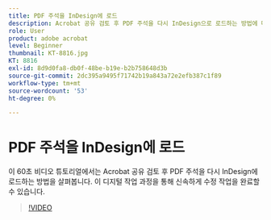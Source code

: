 ```yaml
---
title: PDF 주석을 InDesign에 로드
description: Acrobat 공유 검토 후 PDF 주석을 다시 InDesign으로 로드하는 방법에 대해 알아봅니다
role: User
product: adobe acrobat
level: Beginner
thumbnail: KT-8816.jpg
KT: 8816
exl-id: 8d9d0fa8-db0f-48be-b19e-b2b758648d3b
source-git-commit: 2dc395a9495f71742b19a843a72e2efb387c1f89
workflow-type: tm+mt
source-wordcount: '53'
ht-degree: 0%

---
```


# PDF 주석을 InDesign에 로드

이 60초 비디오 튜토리얼에서는 Acrobat 공유 검토 후 PDF 주석을 다시 InDesign에 로드하는 방법을 살펴봅니다. 이 디지털 작업 과정을 통해 신속하게 수정 작업을 완료할 수 있습니다.

>[!VIDEO](https://video.tv.adobe.com/v/336907?hidetitle=true)
